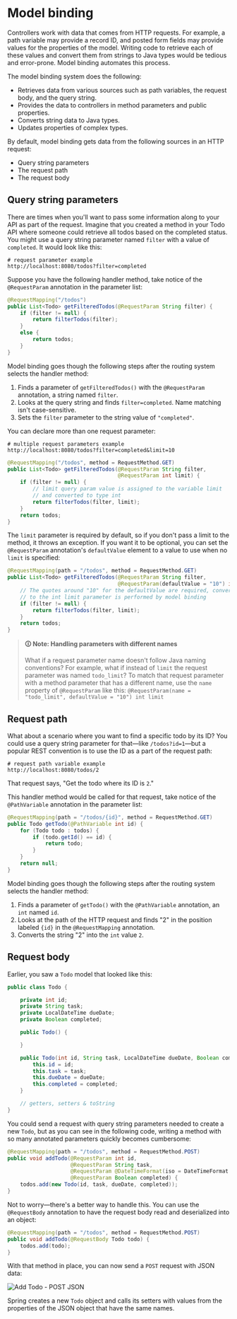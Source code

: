 # Model binding

Controllers work with data that comes from HTTP requests. For example, a path variable may provide a record ID, and posted form fields may provide values for the properties of the model. Writing code to retrieve each of these values and convert them from strings to Java types would be tedious and error-prone. Model binding automates this process.

The model binding system does the following:

-   Retrieves data from various sources such as path variables, the request body, and the query string.
-   Provides the data to controllers in method parameters and public properties.
-   Converts string data to Java types.
-   Updates properties of complex types.

By default, model binding gets data from the following sources in an HTTP request:

-   Query string parameters
-   The request path
-   The request body

## Query string parameters

There are times when you'll want to pass some information along to your API as part of the request. Imagine that you created a method in your Todo API where someone could retrieve all todos based on the completed status. You might use a query string parameter named `filter` with a value of `completed`. It would look like this:

```shell
# request parameter example
http://localhost:8080/todos?filter=completed
```

Suppose you have the following handler method, take notice of the `@RequestParam` annotation in the parameter list:

```java
@RequestMapping("/todos")
public List<Todo> getFilteredTodos(@RequestParam String filter) {
    if (filter != null) {
        return filterTodos(filter);
    }
    else {
        return todos;
    }
}
```

Model binding goes though the following steps after the routing system selects the handler method:

1.  Finds a parameter of `getFilteredTodos()` with the `@RequestParam` annotation, a string named `filter`.
2.  Looks at the query string and finds `filter=completed`. Name matching isn't case-sensitive.
3.  Sets the `filter` parameter to the string value of `"completed"`.

You can declare more than one request parameter:

```shell
# multiple request parameters example
http://localhost:8080/todos?filter=completed&limit=10
```

```java
@RequestMapping("/todos", method = RequestMethod.GET)
public List<Todo> getFilteredTodos(@RequestParam String filter,
                                   @RequestParam int limit) {
    if (filter != null) {
        // limit query param value is assigned to the variable limit
        // and converted to type int
        return filterTodos(filter, limit);
    }
    return todos;
}
```

The `limit` parameter is required by default, so if you don't pass a limit to the method, it throws an exception. If you want it to be optional, you can set the `@RequestParam` annotation's `defaultValue` element to a value to use when no `limit` is specified:

```java
@RequestMapping(path = "/todos", method = RequestMethod.GET)
public List<Todo> getFilteredTodos(@RequestParam String filter,
                                   @RequestParam(defaultValue = "10") int limit) {
    // The quotes around "10" for the defaultValue are required, conversion
    // to the int limit parameter is performed by model binding
    if (filter != null) {
        return filterTodos(filter, limit);
    }
    return todos;
}
```

>**🛈 Note: Handling parameters with different names**
>
>What if a request parameter name doesn't follow Java naming conventions? For example, what if instead of `limit` the request parameter was named `todo_limit`? To match that request parameter with a method parameter that has a different name, use the `name` property of `@RequestParam` like this: `@RequestParam(name = "todo_limit", defaultValue = "10") int limit`

## Request path

What about a scenario where you want to find a specific todo by its ID? You could use a query string parameter for that—like `/todos?id=1`—but a popular REST convention is to use the ID as a part of the request path:

```shell
# request path variable example
http://localhost:8080/todos/2
```

That request says, "Get the todo where its ID is `2`."

This handler method would be called for that request, take notice of the `@PathVariable` annotation in the parameter list:

```java
@RequestMapping(path = "/todos/{id}", method = RequestMethod.GET)
public Todo getTodo(@PathVariable int id) {
    for (Todo todo : todos) {
        if (todo.getId() == id) {
            return todo;
        }
    }
    return null;
}
```

Model binding goes though the following steps after the routing system selects the handler method:

1.  Finds a parameter of `getTodo()` with the `@PathVariable` annotation, an `int` named `id`.
2.  Looks at the path of the HTTP request and finds "2" in the position labeled `{id}` in the `@RequestMapping` annotation.
3.  Converts the string "2" into the `int` value `2`.

## Request body

Earlier, you saw a `Todo` model that looked like this:

```java
public class Todo {

    private int id;
    private String task;
    private LocalDateTime dueDate;
    private Boolean completed;

    public Todo() {

    }

    public Todo(int id, String task, LocalDateTime dueDate, Boolean completed) {
        this.id = id;
        this.task = task;
        this.dueDate = dueDate;
        this.completed = completed;
    }

    // getters, setters & toString
}

```

You could send a request with query string parameters needed to create a new `Todo`, but as you can see in the following code, writing a method with so many annotated parameters quickly becomes cumbersome:

```java
@RequestMapping(path = "/todos", method = RequestMethod.POST)
public void addTodo(@RequestParam int id,
                    @RequestParam String task,
                    @RequestParam @DateTimeFormat(iso = DateTimeFormat.ISO.DATE_TIME) LocalDateTime dueDate,
                    @RequestParam Boolean completed) {
    todos.add(new Todo(id, task, dueDate, completed));
}
```

Not to worry—there's a better way to handle this. You can use the `@RequestBody` annotation to have the request body read and deserialized into an object:

```java
@RequestMapping(path = "/todos", method = RequestMethod.POST)
public void addTodo(@RequestBody Todo todo) {
    todos.add(todo);
}
```

With that method in place, you can now send a `POST` request with JSON data:

![Add Todo - POST JSON](https://bootcamp-os-lms-prd-public.s3.us-west-2.amazonaws.com/content/e6c65d3f0d29b47b4d7ef603206135f1.png)

Spring creates a new `Todo` object and calls its setters with values from the properties of the JSON object that have the same names.